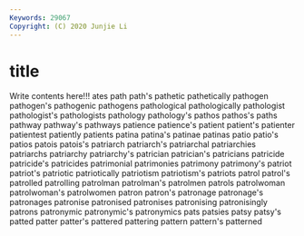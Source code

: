 ```yaml
---
Keywords: 29067
Copyright: (C) 2020 Junjie Li
---
```


# title

Write contents here!!!
ates 
path 
path's 
pathetic 
pathetically 
pathogen 
pathogen's 
pathogenic 
pathogens
pathological 
pathologically 
pathologist 
pathologist's 
pathologists 
pathology 
pathology's 
pathos 
pathos's 
paths
pathway 
pathway's 
pathways 
patience 
patience's 
patient 
patient's 
patienter 
patientest 
patiently
patients 
patina 
patina's 
patinae 
patinas 
patio 
patio's 
patios 
patois 
patois's
patriarch 
patriarch's 
patriarchal 
patriarchies 
patriarchs 
patriarchy 
patriarchy's 
patrician 
patrician's 
patricians
patricide 
patricide's 
patricides 
patrimonial 
patrimonies 
patrimony 
patrimony's 
patriot 
patriot's 
patriotic
patriotically 
patriotism 
patriotism's 
patriots 
patrol 
patrol's 
patrolled 
patrolling 
patrolman 
patrolman's
patrolmen 
patrols 
patrolwoman 
patrolwoman's 
patrolwomen 
patron 
patron's 
patronage 
patronage's 
patronages
patronise 
patronised 
patronises 
patronising 
patronisingly 
patrons 
patronymic 
patronymic's 
patronymics 
pats
patsies 
patsy 
patsy's 
patted 
patter 
patter's 
pattered 
pattering 
pattern 
pattern's
patterned 
